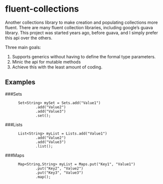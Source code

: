 fluent-collections
==================

Another collections library to make creation and populating collections more fluent.  There are many fluent collection libraries, including google’s guava library.  This project was started years ago, before guava, and I simply prefer this api over the others. 

Three main goals:

1. Supports generics without having to define the formal type parameters.
2. Minic the api for mutable methods
3. Achieve this with the least amount of coding.


## Examples

###Sets

```
      Set<String> mySet = Sets.add("Value1")
    		  .add("Value2")
    		  .add("Value3")
    		  .set();
```

###Lists
```
      List<String> myList = Lists.add("Value1")
    		  .add("Value2")
    		  .add("Value3")
    		  .list();
```

###Maps

```
      Map<String,String> myList = Maps.put("Key1", "Value1")
    		  .put("Key2", "Value2")
    		  .put("Key3", "Value3")
    		  .map();
```
